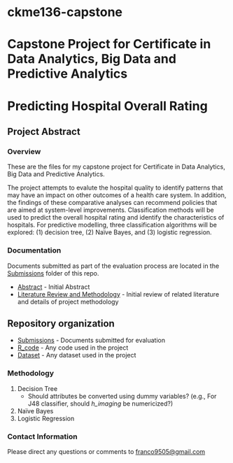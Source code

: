 # ckme136-capstone
# Capstone Project for Certificate in Data Analytics, Big Data and Predictive Analytics
# Predicting Hospital Overall Rating

## Project Abstract

### Overview

These are the files for my capstone project for Certificate in Data Analytics, Big Data and Predictive Analytics.

The project attempts to evalute the hospital quality to identify patterns that may have an impact on other outcomes of a health care system. In addition, the findings of these comparative analyses can recommend policies that are aimed at system-level improvements. Classification methods will be used to predict the overall hospital rating and identify the characteristics of hospitals. For predictive modelling, three classification algorithms will be explored: (1) decision tree, (2) Naïve Bayes, and (3) logistic regression.

### Documentation

Documents submitted as part of the evaluation process are located in the
[Submissions](/submit/) folder of this repo.

- [Abstract](/submit/abstract.pdf) - Initial Abstract
- [Literature Review and Methodology](/submit/lit_review.pdf) -
Initial review of related literature and details of project methodology

## Repository organization

- [Submissions](/submit/) - Documents submitted for evaluation
- [R_code](/code/) - Any code used in the project
- [Dataset](/dataset/) - Any dataset used in the project

### Methodology

1. Decision Tree
   - Should attributes be converted using dummy variables? (e.g., For J48 classifier, should *h_imaging* be numericized?)
2. Naïve Bayes
3. Logistic Regression
### Contact Information

Please direct any questions or comments to franco9505@gmail.com
